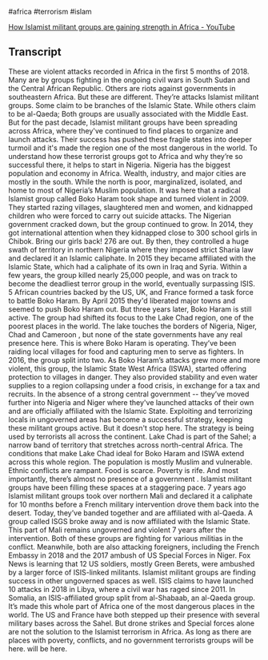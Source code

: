 #africa #terrorism #islam

[How Islamist militant groups are gaining strength in Africa - YouTube](https://www.youtube.com/watch?v=U2gvha4CipY)

## Transcript
These are violent attacks recorded in Africa
in the first 5 months of 2018.
Many are by groups fighting in the ongoing
civil wars in South Sudan and the Central
African Republic.
Others are riots against governments in southeastern
Africa.
But these are different.
They’re attacks
Islamist militant groups.
Some claim to be branches of the Islamic State.
While others claim to be al-Qaeda;
Both groups are usually associated with the
Middle East.
But for the past decade, Islamist militant
groups have been spreading across Africa,
where they've continued to find places to organize
and launch attacks.
Their success has pushed these fragile states
into deeper turmoil and it's made the region
one of the most dangerous in the world.
To understand how these terrorist groups got to
Africa
and why they’re so successful there,
it helps to start in Nigeria.
Nigeria has the biggest population and economy
in Africa.
Wealth, industry, and major cities are mostly
in the south.
While the north is poor, marginalized, isolated,
and home to most of Nigeria’s Muslim population.
It was here that a radical Islamist group
called Boko Haram took shape and turned violent
in 2009.
They started razing villages, slaughtered
men and women, and kidnapped children who
were forced to carry out suicide attacks.
The Nigerian government cracked down, but
the group continued to grow.
In 2014, they got international attention
when they kidnapped close to 300 school girls in Chibok.
Bring our girls back!
276 are out.
By then, they controlled a huge swath of territory
in northern Nigeria where they imposed strict
Sharia law and declared it an Islamic caliphate.
In 2015 they became affiliated with the Islamic
State, which had a caliphate of its own in
Iraq and Syria.
Within a few years, the group killed
nearly 25,000 people, and was on track to
become the deadliest terror group in the world,
eventually surpassing ISIS.
5 African countries backed by the US, UK,
and France formed a task force to battle
Boko Haram.
By April 2015 they'd liberated major towns and
seemed to push Boko Haram out.
But three years later, Boko Haram is still
active.
The group had shifted its focus to the Lake Chad region,
one of the poorest places in
the world.
The lake touches the borders of Nigeria, Niger,
Chad and Cameroon , but none of the state
governments have any real presence here.
This is where Boko Haram is operating.
They’ve been raiding local villages for
food and capturing men to serve as fighters.
In 2016, the group split into two.
As Boko Haram’s attacks grew more and more
violent, this group,
the Islamic State West Africa (ISWA),
started offering protection
to villages in danger.
They also provided stability and even water
supplies to a region collapsing under a food
crisis, in exchange for a tax and recruits.
In the absence of a strong central government
-- they’ve moved further into Nigeria and
Niger where they've launched attacks of their
own and
are officially affiliated with the Islamic
State.
Exploiting and terrorizing locals in ungoverned areas
has become a successful strategy, keeping these militant groups active.
But it doesn't stop here.
The strategy is being used by terrorists all across the continent.
Lake Chad is part of the Sahel; a narrow band
of territory that stretches across north-central
Africa.
The conditions that make Lake Chad ideal for
Boko Haram and ISWA extend across this whole
region.
The population is mostly Muslim and vulnerable.
Ethnic conflicts are rampant.
Food is scarce.
Poverty is rife.
And most importantly, there’s almost no
presence of a government .
Islamist militant groups have been filling
these spaces at a staggering pace.
7 years ago Islamist militant groups took over
northern Mali and declared it a caliphate
for 10 months before a French military intervention
drove them back into the desert.
Today, they’ve banded together and are affiliated
with al-Qaeda.
A group called ISGS broke away and is now
affiliated with the Islamic State.
This part of Mali remains ungoverned and violent
7 years after the intervention.
Both of these groups are fighting for various
militias in the conflict.
Meanwhile, both are also attacking foreigners,
including the French Embassy in 2018
and the 2017 ambush of US Special
Forces in Niger.
Fox News is learning that 12 US soldiers,
mostly Green Berets,
were ambushed by a larger force of ISIS-linked militants.
Islamist militant groups are finding success
in other ungoverned spaces as well.
ISIS claims to have launched 10 attacks in
2018 in Libya, where a civil war has raged
since 2011.
In Somalia, an ISIS-affiliated group split
from al-Shabaab, an al-Qaeda group.
It’s made this whole part of Africa one of the
most dangerous places in the world.
The US and France have both stepped up their
presence with several military bases across
the Sahel.
But drone strikes and Special forces alone
are not the solution to the Islamist terrorism
in Africa.
As long as there are places with poverty,
conflicts, and no government
terrorists groups will be here.
will be here.
